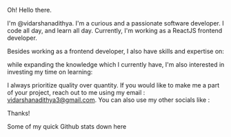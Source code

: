 Oh! Hello there.

I'm @vidarshanadithya. I'm a curious and a passionate software developer. I code all day, and learn all day. Currently, I'm working as a ReactJS frontend developer.

Besides working as a frontend developer, I also have skills and expertise on: 




while expanding the knowledge which I currently have, I'm also interested in investing my time on learning:



I always prioritize quality over quantity. If you would like to make me a part of your project, reach out to me using my email : vidarshanadithya3@gmail.com.
You can also use my other socials like :


Thanks!

Some of my quick Github stats down here

<!---
vidarshanadithya/vidarshanadithya is a ✨ special ✨ repository because its `README.md` (this file) appears on your GitHub profile.
You can click the Preview link to take a look at your changes.
--->
